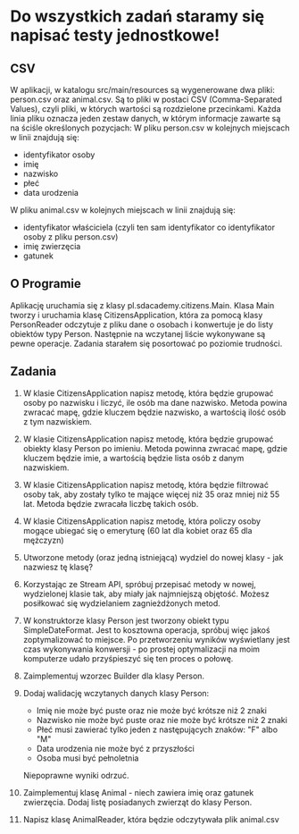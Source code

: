 # Do wszystkich zadań staramy się napisać testy jednostkowe!

## CSV
W aplikacji, w katalogu src/main/resources są wygenerowane dwa pliki: person.csv oraz animal.csv. Są to pliki w postaci CSV (Comma-Separated Values), czyli pliki, w których wartości są rozdzielone przecinkami. Każda linia pliku oznacza jeden zestaw danych, w którym informacje zawarte są na ściśle określonych pozycjach:
W pliku person.csv w kolejnych miejscach w linii znajdują się:
* identyfikator osoby
* imię
* nazwisko
* płeć
* data urodzenia
 
W pliku animal.csv w kolejnych miejscach w linii znajdują się:
* identyfikator właściciela (czyli ten sam identyfikator co identyfikator osoby z pliku person.csv)
* imię zwierzęcia
* gatunek
 
## O Programie
Aplikację uruchamia się z klasy pl.sdacademy.citizens.Main. Klasa Main tworzy i uruchamia klasę CitizensApplication, która za pomocą klasy PersonReader odczytuje z pliku dane o osobach i konwertuje je do listy obiektów typy Person. Następnie na wczytanej liście wykonywane są pewne operacje.
Zadania starałem się posortować po poziomie trudności.

## Zadania
1. W klasie CitizensApplication napisz metodę, która będzie grupować osoby po nazwisku i liczyć, ile osób ma dane nazwisko. Metoda powina zwracać mapę, gdzie kluczem będzie nazwisko, a wartością ilość osób z tym nazwiskiem.
2. W klasie CitizensApplication napisz metodę, która będzie grupować obiekty klasy Person po imieniu. Metoda powinna zwracać mapę, gdzie kluczem będzie imie, a wartością będzie lista osób z danym nazwiskiem.
3. W klasie CitizensApplication napisz metodę, która będzie filtrować osoby tak, aby zostały tylko te mające więcej niż 35 oraz mniej niż 55 lat. Metoda będzie zwracała liczbę takich osób.
4. W klasie CitizensApplication napisz metodę, która policzy osoby mogące ubiegać się o emeryturę (60 lat dla kobiet oraz 65 dla mężczyzn)
5. Utworzone metody (oraz jedną istniejącą) wydziel do nowej klasy - jak nazwiesz tę klasę?
6. Korzystając ze Stream API, spróbuj przepisać metody w nowej, wydzielonej klasie tak, aby miały jak najmniejszą objętość. Możesz posiłkować się wydzielaniem zagnieżdżonych metod.
7. W konstruktorze klasy Person jest tworzony obiekt typu SimpleDateFormat. Jest to kosztowna operacja, spróbuj więc jakoś zoptymalizować to miejsce. Po przetworzeniu wyników wyświetlany jest czas wykonywania konwersji - po prostej optymalizacji na moim komputerze udało przyśpieszyć się ten proces o połowę.
8. Zaimplementuj wzorzec Builder dla klasy Person.
9. Dodaj walidację wczytanych danych klasy Person:
   - Imię nie może być puste oraz nie może być krótsze niż 2 znaki
   - Nazwisko nie może być puste oraz nie może być krótsze niż 2 znaki
   - Płeć musi zawierać tylko jeden z następujących znaków: "F" albo "M"
   - Data urodzenia nie może być z przyszłości
   - Osoba musi być pełnoletnia
   
    Niepoprawne wyniki odrzuć.
10. Zaimplementuj klasę Animal - niech zawiera imię oraz gatunek zwierzęcia. Dodaj listę posiadanych zwierząt do klasy Person.
11. Napisz klasę AnimalReader, która będzie odczytywała plik animal.csv